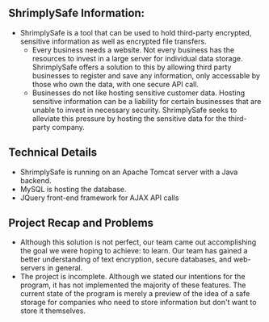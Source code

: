 ## ShrimplySafe Information:
- ShrimplySafe is a tool that can be used to hold third-party encrypted, sensitive information as well as encrypted file transfers.
  - Every business needs a website. Not every business has the resources to invest in a large server for individual data storage. ShrimplySafe offers a solution to this by allowing third party businesses to register and save any information, only accessable by those who own the data, with one secure API call.
  - Businesses do not like hosting sensitive customer data. Hosting sensitive information can be a liability for certain businesses that are unable to invest in necessary security. ShrimplySafe seeks to alleviate this pressure by hosting the sensitive data for the third-party company.
## Technical Details
- ShrimplySafe is running on an Apache Tomcat server with a Java backend.
- MySQL is hosting the database.
- JQuery front-end framework for AJAX API calls
## Project Recap and Problems
- Although this solution is not perfect, our team came out accomplishing the goal we were hoping to achieve: to learn. Our team has gained a better understanding of text encryption, secure databases, and web-servers in general.
- The project is incomplete. Although we stated our intentions for the program, it has not implemented the majority of these features. The current state of the program is merely a preview of the idea of a safe storage for companies who need to store information but don't want to store it themselves.
